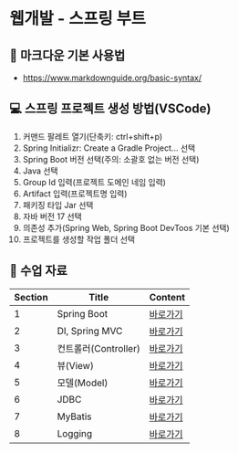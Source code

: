 # 웹개발 - 스프링 부트
## 📒 마크다운 기본 사용법
+ https://www.markdownguide.org/basic-syntax/

## 💻 스프링 프로젝트 생성 방법(VSCode)
1. 커맨드 팔레트 열기(단축키: ctrl+shift+p)
2. Spring Initializr: Create a Gradle Project... 선택
3. Spring Boot 버전 선택(주의: 소괄호 없는 버전 선택)
4. Java 선택
5. Group Id 입력(프로젝트 도메인 네임 입력)
6. Artifact 입력(프로젝트명 입력)
7. 패키징 타입 Jar 선택
8. 자바 버전 17 선택
9. 의존성 추가(Spring Web, Spring Boot DevToos 기본 선택)
10. 프로젝트를 생성할 작업 폴더 선택

## 📄 수업 자료
|Section|Title|Content|
|-------|-----|-------|
|1|Spring Boot|<a href="https://treasure-snow-23c.notion.site/1-Spring-Boot-f174a603f9f04245b40d1e689bba0d36?pvs=4" target="_blank">바로가기</a>|
|2|DI, Spring MVC|<a href="https://treasure-snow-23c.notion.site/2-DI-Spring-MVC-a13da653fd2b4461b430a7801f381960?pvs=4" target="_blank">바로가기</a>|
|3|컨트롤러(Controller)|<a href="https://treasure-snow-23c.notion.site/3-Controller-5c7a0fb9b43f4b7a8dff2d7e400265cd?pvs=4" target="_blank">바로가기</a>|
|4|뷰(View)|<a href="https://treasure-snow-23c.notion.site/4-View-d22e362204ab41798214890a1635c3c0?pvs=4" target="_blank">바로가기</a>|
|5|모델(Model)|<a href="https://treasure-snow-23c.notion.site/5-Model-a8b0ace10ec842748a1c201c614aafe5?pvs=4" target="_blank">바로가기</a>|
|6|JDBC|<a href="https://treasure-snow-23c.notion.site/6-JDBC-64a90c43e2584057afb48856f2e9d1b8?pvs=4" target="_blank">바로가기</a>|
|7|MyBatis|<a href="https://treasure-snow-23c.notion.site/7-MyBatis-Logging-a96f9066f99847fc8d667d70ca2f9cf1?pvs=4" target="_blank">바로가기</a>|
|8|Logging|<a href="https://treasure-snow-23c.notion.site/8-Logging-bd83c830b4e046f681f87efa782515b0?pvs=4" target="_blank">바로가기</a>|